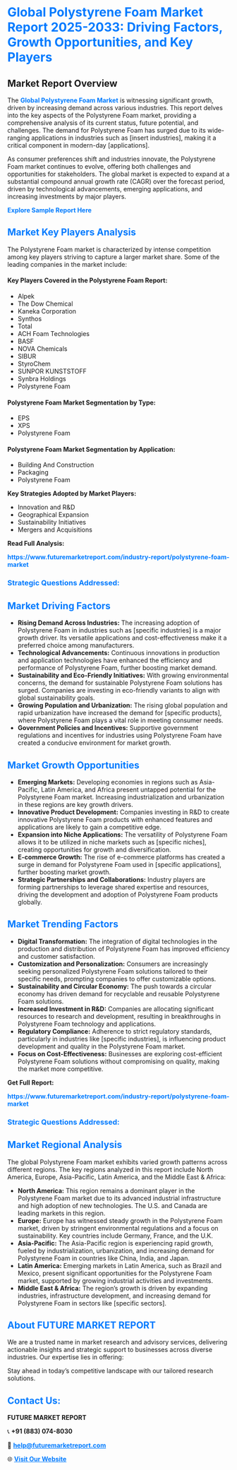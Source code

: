 <h1 style="color: #007BFF;">Global Polystyrene Foam Market Report 2025-2033: Driving Factors, Growth Opportunities, and Key Players</h1>

<section id="overview">
<h2>Market Report Overview</h2>
<p>The <a href="https://www.futuremarketreport.com/industry-report/polystyrene-foam-market" style="color: #007BFF; text-decoration: none;"><strong>Global Polystyrene Foam Market</strong></a> is witnessing significant growth, driven by increasing demand across various industries. This report delves into the key aspects of the Polystyrene Foam market, providing a comprehensive analysis of its current status, future potential, and challenges. The demand for Polystyrene Foam has surged due to its wide-ranging applications in industries such as [insert industries], making it a critical component in modern-day [applications].</p>
<p>As consumer preferences shift and industries innovate, the Polystyrene Foam market continues to evolve, offering both challenges and opportunities for stakeholders. The global market is expected to expand at a substantial compound annual growth rate (CAGR) over the forecast period, driven by technological advancements, emerging applications, and increasing investments by major players.</p>
</section>

<section id="overview">
<p><a href="https://www.futuremarketreport.com/request-sample/reportId=51032" style="color: #007BFF; text-decoration: none;"><strong>Explore Sample Report Here</strong></a></p>
</section>

<section id="key-players">
<h2 style="color: #007BFF;">Market Key Players Analysis</h2>
<p>The Polystyrene Foam market is characterized by intense competition among key players striving to capture a larger market share. Some of the leading companies in the market include:</p>
<h4>Key Players Covered in the Polystyrene Foam Report:</h4>
<ul><li>Alpek</li><li>The Dow Chemical</li><li>Kaneka Corporation</li><li>Synthos</li><li>Total</li><li>ACH Foam Technologies</li><li>BASF</li><li>NOVA Chemicals</li><li>SIBUR</li><li>StyroChem</li><li>SUNPOR KUNSTSTOFF</li><li>Synbra Holdings</li><li>Polystyrene Foam</li></ul>
<h4>Polystyrene Foam Market Segmentation by Type:</h4>
<ul><li>EPS</li><li>XPS</li><li>Polystyrene Foam</li></ul>

<h4>Polystyrene Foam Market Segmentation by Application:</h4>
<ul><li>Building And Construction</li><li>Packaging</li><li>Polystyrene Foam</li></ul>
<p><strong>Key Strategies Adopted by Market Players:</strong></p>
<ul>
<li>Innovation and R&D</li>
<li>Geographical Expansion</li>
<li>Sustainability Initiatives</li>
<li>Mergers and Acquisitions</li>
</ul>
</section>

<section>
<p><strong>Read Full Analysis: </strong></p><a href="https://www.futuremarketreport.com/industry-report/polystyrene-foam-market" style="color: #007BFF; text-decoration: none;"><strong>https://www.futuremarketreport.com/industry-report/polystyrene-foam-market</strong></a>
<h3 style="color: #007BFF;">Strategic Questions Addressed:</h3>
</section>

<section id="driving-factors">
<h2 style="color: #007BFF;">Market Driving Factors</h2>
<ul>
<li><strong>Rising Demand Across Industries:</strong> The increasing adoption of Polystyrene Foam in industries such as [specific industries] is a major growth driver. Its versatile applications and cost-effectiveness make it a preferred choice among manufacturers.</li>
<li><strong>Technological Advancements:</strong> Continuous innovations in production and application technologies have enhanced the efficiency and performance of Polystyrene Foam, further boosting market demand.</li>
<li><strong>Sustainability and Eco-Friendly Initiatives:</strong> With growing environmental concerns, the demand for sustainable Polystyrene Foam solutions has surged. Companies are investing in eco-friendly variants to align with global sustainability goals.</li>
<li><strong>Growing Population and Urbanization:</strong> The rising global population and rapid urbanization have increased the demand for [specific products], where Polystyrene Foam plays a vital role in meeting consumer needs.</li>
<li><strong>Government Policies and Incentives:</strong> Supportive government regulations and incentives for industries using Polystyrene Foam have created a conducive environment for market growth.</li>
</ul>
</section>

<section id="growth-opportunities">
<h2 style="color: #007BFF;">Market Growth Opportunities</h2>
<ul>
<li><strong>Emerging Markets:</strong> Developing economies in regions such as Asia-Pacific, Latin America, and Africa present untapped potential for the Polystyrene Foam market. Increasing industrialization and urbanization in these regions are key growth drivers.</li>
<li><strong>Innovative Product Development:</strong> Companies investing in R&D to create innovative Polystyrene Foam products with enhanced features and applications are likely to gain a competitive edge.</li>
<li><strong>Expansion into Niche Applications:</strong> The versatility of Polystyrene Foam allows it to be utilized in niche markets such as [specific niches], creating opportunities for growth and diversification.</li>
<li><strong>E-commerce Growth:</strong> The rise of e-commerce platforms has created a surge in demand for Polystyrene Foam used in [specific applications], further boosting market growth.</li>
<li><strong>Strategic Partnerships and Collaborations:</strong> Industry players are forming partnerships to leverage shared expertise and resources, driving the development and adoption of Polystyrene Foam products globally.</li>
</ul>
</section>

<section id="trending-factors">
<h2 style="color: #007BFF;">Market Trending Factors</h2>
<ul>
<li><strong>Digital Transformation:</strong> The integration of digital technologies in the production and distribution of Polystyrene Foam has improved efficiency and customer satisfaction.</li>
<li><strong>Customization and Personalization:</strong> Consumers are increasingly seeking personalized Polystyrene Foam solutions tailored to their specific needs, prompting companies to offer customizable options.</li>
<li><strong>Sustainability and Circular Economy:</strong> The push towards a circular economy has driven demand for recyclable and reusable Polystyrene Foam solutions.</li>
<li><strong>Increased Investment in R&D:</strong> Companies are allocating significant resources to research and development, resulting in breakthroughs in Polystyrene Foam technology and applications.</li>
<li><strong>Regulatory Compliance:</strong> Adherence to strict regulatory standards, particularly in industries like [specific industries], is influencing product development and quality in the Polystyrene Foam market.</li>
<li><strong>Focus on Cost-Effectiveness:</strong> Businesses are exploring cost-efficient Polystyrene Foam solutions without compromising on quality, making the market more competitive.</li>
</ul>
</section>

<section>
<p><strong>Get Full Report: </strong></p><a href="https://www.futuremarketreport.com/industry-report/polystyrene-foam-market" style="color: #007BFF; text-decoration: none;"><strong>https://www.futuremarketreport.com/industry-report/polystyrene-foam-market</strong></a>
<h3 style="color: #007BFF;">Strategic Questions Addressed:</h3>
</section>


<section id="regional-analysis">
<h2 style="color: #007BFF;">Market Regional Analysis</h2>
<p>The global Polystyrene Foam market exhibits varied growth patterns across different regions. The key regions analyzed in this report include North America, Europe, Asia-Pacific, Latin America, and the Middle East & Africa:</p>
<ul>
<li><strong>North America:</strong> This region remains a dominant player in the Polystyrene Foam market due to its advanced industrial infrastructure and high adoption of new technologies. The U.S. and Canada are leading markets in this region.</li>
<li><strong>Europe:</strong> Europe has witnessed steady growth in the Polystyrene Foam market, driven by stringent environmental regulations and a focus on sustainability. Key countries include Germany, France, and the U.K.</li>
<li><strong>Asia-Pacific:</strong> The Asia-Pacific region is experiencing rapid growth, fueled by industrialization, urbanization, and increasing demand for Polystyrene Foam in countries like China, India, and Japan.</li>
<li><strong>Latin America:</strong> Emerging markets in Latin America, such as Brazil and Mexico, present significant opportunities for the Polystyrene Foam market, supported by growing industrial activities and investments.</li>
<li><strong>Middle East & Africa:</strong> The region’s growth is driven by expanding industries, infrastructure development, and increasing demand for Polystyrene Foam in sectors like [specific sectors].</li>
</ul>
</section>

<footer>
<h2 style="color: #007BFF;">About FUTURE MARKET REPORT</h2>
<p>We are a trusted name in market research and advisory services, delivering actionable insights and strategic support to businesses across diverse industries. Our expertise lies in offering:</p>

<p>Stay ahead in today’s competitive landscape with our tailored research solutions.</p>

<h2 style="color: #007BFF;">Contact Us:</h2>
<p><strong>FUTURE MARKET REPORT</strong></p>
<p>📞 <strong>+91 (883) 074-8030</strong></p>
<p>📧 <strong><a href="mailto:help@futuremarketreport.com" style="color: #007BFF;">help@futuremarketreport.com</a></strong></p>
<p>🌐 <strong><a href="https://www.futuremarketreport.com/" style="color: #007BFF;">Visit Our Website</a></strong></p>
</footer>